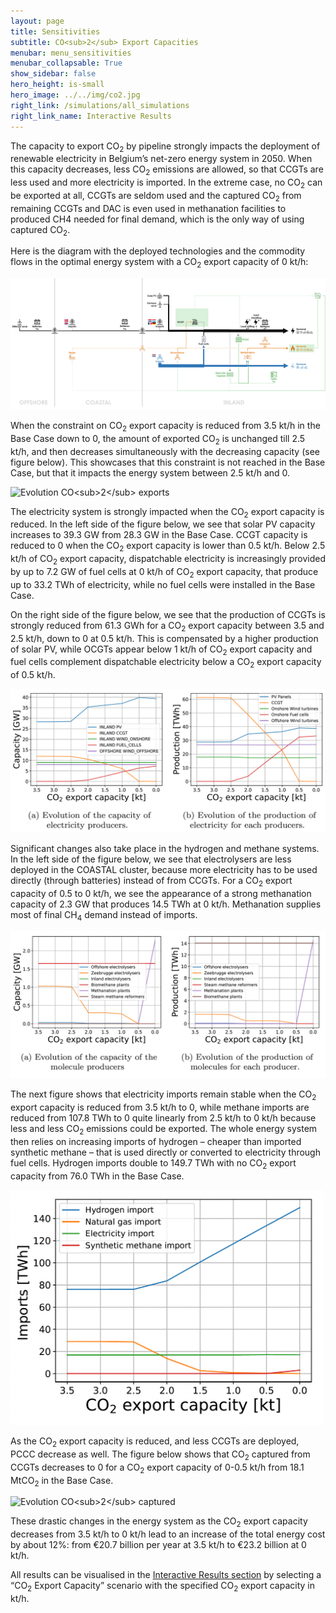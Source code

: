 ```yaml
---
layout: page
title: Sensitivities
subtitle: CO<sub>2</sub> Export Capacities
menubar: menu_sensitivities
menubar_collapsable: True
show_sidebar: false
hero_height: is-small
hero_image: ../../img/co2.jpg
right_link: /simulations/all_simulations
right_link_name: Interactive Results
---
```


The capacity to export CO<sub>2</sub> by pipeline strongly impacts the deployment of renewable electricity in Belgium’s net-zero energy system in 2050. When this capacity decreases, less CO<sub>2</sub> emissions are allowed, so that CCGTs are less used and more electricity is imported. In the extreme case, no CO<sub>2</sub> can be exported at all, CCGTs are seldom used and the captured CO<sub>2</sub> from remaining CCGTs and DAC is even used in methanation facilities to produced CH4 needed for final demand, which is the only way of using captured CO<sub>2</sub>.

Here is the diagram with the deployed technologies and the commodity flows in the optimal energy system with a CO<sub>2</sub> export capacity of 0 kt/h:

![Base case summary](../../img/co2export.png)

When the constraint on CO<sub>2</sub> export capacity is reduced from 3.5 kt/h in the Base Case down to 0, the amount of exported CO<sub>2</sub> is unchanged till 2.5 kt/h, and then decreases simultaneously with the decreasing capacity (see figure below). This showcases that this constraint is not reached in the Base Case, but that it impacts the energy system between 2.5 kt/h and 0.

<p class="has-text-centered">
  <img alt="Evolution CO<sub>2</sub> exports" src="../../img/evol_co2_export_capa.png" style="max-width: 500px;">
</p>

The electricity system is strongly impacted when the CO<sub>2</sub> export capacity is reduced. In the left side of the figure below, we see that solar PV capacity increases to 39.3 GW from 28.3 GW in the Base Case. CCGT capacity is reduced to 0 when the CO<sub>2</sub> export capacity is lower than 0.5 kt/h. Below 2.5 kt/h of CO<sub>2</sub> export capacity, dispatchable electricity is increasingly provided by up to 7.2 GW of fuel cells at 0 kt/h of CO<sub>2</sub> export capacity, that produce up to 33.2 TWh of electricity, while no fuel cells were installed in the Base Case.

On the right side of the figure below, we see that the production of CCGTs is strongly reduced from 61.3 GWh for a CO<sub>2</sub> export capacity between 3.5 and 2.5 kt/h, down to 0 at 0.5 kt/h. This is compensated by a higher production of solar PV, while OCGTs appear below 1 kt/h of CO<sub>2</sub> export capacity and fuel cells complement dispatchable electricity below a CO<sub>2</sub> export capacity of 0.5 kt/h.

![Impact CO<sub>2</sub> export Capacity on electricity](../../img/impact_co2_export_capa.png)

Significant changes also take place in the hydrogen and methane systems. In the left side of the figure below, we see that electrolysers are less deployed in the COASTAL cluster, because more electricity has to be used directly (through batteries) instead of from CCGTs. For a CO<sub>2</sub> export capacity of 0.5 to 0 kt/h, we see the appearance of a strong methanation capacity of 2.3 GW that produces 14.5 TWh at 0 kt/h. Methanation supplies most of final CH<sub>4</sub> demand instead of imports.

![Impact CO<sub>2</sub> export Capacity on molecules](../../img/impact_co2_export_capa_2.png)

The next figure shows that electricity imports remain stable when the CO<sub>2</sub> export capacity is reduced from 3.5 kt/h to 0, while methane imports are reduced from 107.8 TWh to 0 quite linearly from 2.5 kt/h to 0 kt/h because less and less CO<sub>2</sub> emissions could be exported. The whole energy system then relies on increasing imports of hydrogen &ndash; cheaper than imported synthetic methane &ndash; that is used directly or converted to electricity through fuel cells. Hydrogen imports double to 149.7 TWh with no CO<sub>2</sub> export capacity from 76.0 TWh in the Base Case.

<p class="has-text-centered">
  <img alt="Evolution Imports" src="../../img/evol_imports.png" style="max-width: 500px;">
</p>

As the CO<sub>2</sub> export capacity is reduced, and less CCGTs are deployed, PCCC decrease as well. The figure below shows that CO<sub>2</sub> captured from CCGTs decreases to 0 for a CO<sub>2</sub> export capacity of 0-0.5 kt/h from 18.1 MtCO<sub>2</sub> in the Base Case.

<p class="has-text-centered">
  <img alt="Evolution CO<sub>2</sub> captured" src="../../img/evol_co2_captured.png" style="max-width: 500px;">
</p>

These drastic changes in the energy system as the CO<sub>2</sub> export capacity decreases from 3.5 kt/h to 0 kt/h lead to an increase of the total energy cost by about 12%: from €20.7 billion per year at 3.5 kt/h to €23.2 billion at 0 kt/h.

All results can be visualised in the [Interactive Results section](../all_simulations) by selecting a “CO<sub>2</sub> Export Capacity” scenario with the specified CO<sub>2</sub> export capacity in kt/h.